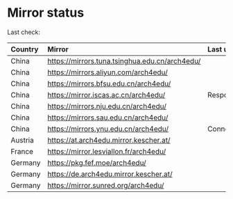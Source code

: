 <script src="./time.js"></script>
# Mirror status
Last check: <script type="text/javascript">localize(1685877202.621943);</script>

|Country|Mirror|Last update|
|:------|:-----|:----------|
|China|https://mirrors.tuna.tsinghua.edu.cn/arch4edu/|<script type="text/javascript">localize(1685816979);</script>|
|China|https://mirrors.aliyun.com/arch4edu/|<script type="text/javascript">localize(1685644418);</script>|
|China|https://mirrors.bfsu.edu.cn/arch4edu/|<script type="text/javascript">localize(1685816979);</script>|
|China|https://mirror.iscas.ac.cn/arch4edu/|Response 404|
|China|https://mirrors.nju.edu.cn/arch4edu/|<script type="text/javascript">localize(1685816979);</script>|
|China|https://mirrors.sau.edu.cn/arch4edu/|<script type="text/javascript">localize(1673850842);</script>|
|China|https://mirrors.ynu.edu.cn/arch4edu/|ConnectTimeout|
|Austria|https://at.arch4edu.mirror.kescher.at/|<script type="text/javascript">localize(1685816979);</script>|
|France|https://mirror.lesviallon.fr/arch4edu/|<script type="text/javascript">localize(1685816979);</script>|
|Germany|https://pkg.fef.moe/arch4edu/|<script type="text/javascript">localize(1685816979);</script>|
|Germany|https://de.arch4edu.mirror.kescher.at/|<script type="text/javascript">localize(1685816979);</script>|
|Germany|https://mirror.sunred.org/arch4edu/|<script type="text/javascript">localize(1685816979);</script>|

<script src="./tablefilter/tablefilter.js"></script>
<script src="./table.js"></script>
